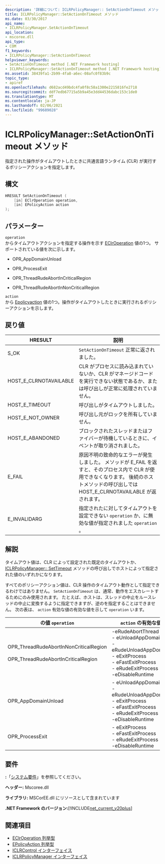```yaml
---
description: '詳細について: ICLRPolicyManager:: SetActionOnTimeout メソッド'
title: ICLRPolicyManager::SetActionOnTimeout メソッド
ms.date: 03/30/2017
api_name:
- ICLRPolicyManager.SetActionOnTimeout
api_location:
- mscoree.dll
api_type:
- COM
f1_keywords:
- ICLRPolicyManager::SetActionOnTimeout
helpviewer_keywords:
- SetActionOnTimeout method [.NET Framework hosting]
- ICLRPolicyManager::SetActionOnTimeout method [.NET Framework hosting]
ms.assetid: 38439fa1-2b99-4fa8-a6ec-08afc0f83b9c
topic_type:
- apiref
ms.openlocfilehash: d682acd49bdc4fa0f8c58a1300e2215816fe2718
ms.sourcegitcommit: ddf7edb67715a5b9a45e3dd44536dabc153c1de0
ms.translationtype: MT
ms.contentlocale: ja-JP
ms.lasthandoff: 02/06/2021
ms.locfileid: "99689028"
---
```

# <a name="iclrpolicymanagersetactionontimeout-method"></a>ICLRPolicyManager::SetActionOnTimeout メソッド

指定された操作がタイムアウトしたときに共通言語ランタイム (CLR) が実行するポリシーアクションを指定します。  
  
## <a name="syntax"></a>構文  
  
```cpp  
HRESULT SetActionOnTimeout (  
    [in] EClrOperation operation,  
    [in] EPolicyAction action  
);  
```  
  
## <a name="parameters"></a>パラメーター  

 `operation`  
 からタイムアウトアクションを指定する操作を示す [EClrOperation](eclroperation-enumeration.md) 値の1つ。 サポートされている値を次に示します。  
  
- OPR_AppDomainUnload  
  
- OPR_ProcessExit  
  
- OPR_ThreadRudeAbortInCriticalRegion  
  
- OPR_ThreadRudeAbortInNonCriticalRegion  
  
 `action`  
 から [Epolicyaction](epolicyaction-enumeration.md) 値の1つ。操作がタイムアウトしたときに実行されるポリシーアクションを示します。  
  
## <a name="return-value"></a>戻り値  
  
|HRESULT|説明|  
|-------------|-----------------|  
|S_OK|`SetActionOnTimeout` 正常に返されました。|  
|HOST_E_CLRNOTAVAILABLE|CLR がプロセスに読み込まれていないか、CLR がマネージドコードを実行できない状態であるか、または呼び出しが正常に処理されていません。|  
|HOST_E_TIMEOUT|呼び出しがタイムアウトしました。|  
|HOST_E_NOT_OWNER|呼び出し元がロックを所有していません。|  
|HOST_E_ABANDONED|ブロックされたスレッドまたはファイバーが待機しているときに、イベントが取り消されました。|  
|E_FAIL|原因不明の致命的なエラーが発生しました。 メソッドが E_FAIL を返すと、そのプロセス内で CLR が使用できなくなります。 後続のホストメソッドの呼び出しでは HOST_E_CLRNOTAVAILABLE が返されます。|  
|E_INVALIDARG|指定されたに対してタイムアウトを設定できない `operation` か、に無効な値が指定されました `operation` 。|  
  
## <a name="remarks"></a>解説  

 タイムアウト値は、CLR によって設定された既定のタイムアウトか、 [ICLRPolicyManager:: SetTimeout](iclrpolicymanager-settimeout-method.md) メソッドの呼び出しでホストによって指定された値のいずれかになります。  
  
 すべてのポリシーアクション値は、CLR 操作のタイムアウト動作として指定できるわけではありません。 `SetActionOnTimeout` は、通常、動作をエスカレートするためにのみ使用されます。 たとえば、ホストは、スレッドの中止をルースレッドの中止に変換するように指定できますが、逆のを指定することはできません。 次の表は、 `action` 有効な値の有効な値を示して `operation` います。  
  
|の値 `operation`|`action` の有効な値|  
|---------------------------|-------------------------------|  
|OPR_ThreadRudeAbortInNonCriticalRegion<br /><br /> OPR_ThreadRudeAbortInCriticalRegion|-eRudeAbortThread<br />- eUnloadAppDomain<br />- eRudeUnloadAppDomain<br />- eExitProcess<br />- eFastExitProcess<br />- eRudeExitProcess<br />-eDisableRuntime|  
|OPR_AppDomainUnload|- eUnloadAppDomain<br />- eRudeUnloadAppDomain<br />- eExitProcess<br />- eFastExitProcess<br />- eRudeExitProcess<br />-eDisableRuntime|  
|OPR_ProcessExit|- eExitProcess<br />- eFastExitProcess<br />- eRudeExitProcess<br />-eDisableRuntime|  
  
## <a name="requirements"></a>要件  

 **:**「[システム要件](../../get-started/system-requirements.md)」を参照してください。  
  
 **ヘッダー:** Mscoree.dll  
  
 **ライブラリ:** MSCorEE.dll にリソースとして含まれています  
  
 **.NET Framework のバージョン:**[!INCLUDE[net_current_v20plus](../../../../includes/net-current-v20plus-md.md)]  
  
## <a name="see-also"></a>関連項目

- [EClrOperation 列挙型](eclroperation-enumeration.md)
- [EPolicyAction 列挙型](epolicyaction-enumeration.md)
- [ICLRControl インターフェイス](iclrcontrol-interface.md)
- [ICLRPolicyManager インターフェイス](iclrpolicymanager-interface.md)
